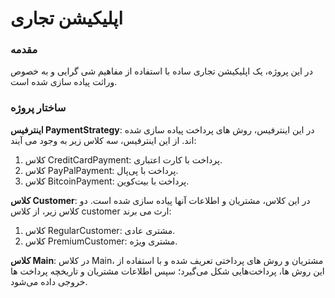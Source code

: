 # اپلیکیشن تجاری
### مقدمه
در این پروژه، یک اپلیکیشن تجاری ساده با استفاده از مفاهیم شی گرایی و به خصوص وراثت پیاده سازی شده است.
### ساختار پروژه
**اینترفیس PaymentStrategy**: در این اینترفیس، روش های پرداخت پیاده سازی شده اند. از این اینترفیس، سه کلاس زیر به وجود می آیند: 
1. کلاس CreditCardPayment: پرداخت با کارت اعتباری.
2. کلاس PayPalPayment: پرداخت با پی‌پال.
3. کلاس BitcoinPayment: پرداخت با بیت‌کوین.

**کلاس Customer**: در این کلاس، مشتریان و اطلاعات آنها پیاده سازی شده است. دو کلاس زیر، از کلاس customer ارث می برند:
1. کلاس RegularCustomer: مشتری عادی.
2. کلاس PremiumCustomer: مشتری ویژه.

**کلاس Main**: در کلاس Main، مشتریان و روش های پرداختی تعریف شده و با استفاده از این روش ها، پرداخت‌هایی شکل می‌گیرد؛ سپس اطلاعات مشتریان و تاریخچه پرداخت ها خروجی داده می‌شود.
